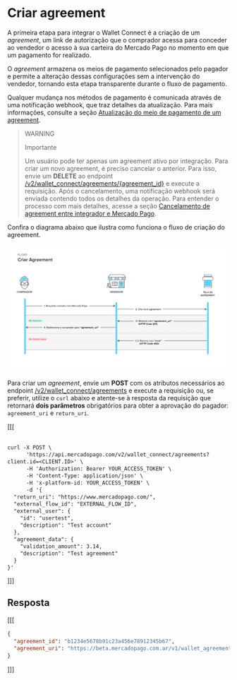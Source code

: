 # Criar agreement

A primeira etapa para integrar o Wallet Connect é a criação de um _agreement_, um link de autorização que o comprador acessa para conceder ao vendedor o acesso à sua carteira do Mercado Pago no momento em que um pagamento for realizado. 

O _agreement_ armazena os meios de pagamento selecionados pelo pagador e permite a alteração dessas configurações sem a intervenção do vendedor, tornando esta etapa transparente durante o fluxo de pagamento. 

Qualquer mudança nos métodos de pagamento é comunicada através de uma notificação webhook, que traz detalhes da atualização. 
Para mais informações, consulte a seção [Atualização do meio de pagamento de um agreement](/developers/pt/docs/wallet-connect/additional-content/your-integrations/notifications/webhooks).

> WARNING
>
> Importante
>
> Um usuário pode ter apenas um agreement ativo por integração. Para criar um novo agreement, é preciso cancelar o anterior. Para isso, envie um **DELETE** ao endpoint [/v2/wallet_connect/agreements/{agreement_id}](/developers/pt/reference/wallet_connect/_wallet_connect_agreements_agreement_id/delete) e execute a requisição. Após o cancelamento, uma notificação webhook será enviada contendo todos os detalhes da operação. Para entender o processo com mais detalhes, acesse a seção [Cancelamento de agreement entre integrador e Mercado Pago](/developers/pt/docs/wallet-connect/additional-content/your-integrations/notifications/webhooks).

Confira o diagrama abaixo que ilustra como funciona o fluxo de criação do agreement.

![Criar agreement](/images/wallet-connect/new-create-agreement.pt.png)

Para criar um _agreement_, envie um **POST** com os atributos necessários ao endpoint [/v2/wallet_connect/agreements](/developers/pt/reference/wallet_connect/_wallet_connect_agreements/post) e execute a requisição ou, se preferir, utilize o `curl` abaixo e atente-se à resposta da requisição que retornará **dois parâmetros** obrigatórios para obter a aprovação do pagador: `agreement_uri` e `return_uri`. 

[[[
```curl

curl -X POST \
      'https://api.mercadopago.com/v2/wallet_connect/agreements?client.id=<CLIENT.ID>' \
      -H 'Authorization: Bearer YOUR_ACCESS_TOKEN' \
      -H 'Content-Type: application/json' \ 
      -H 'x-platform-id: YOUR_ACCESS_TOKEN' \
      -d '{
  "return_uri": "https://www.mercadopago.com/",
  "external_flow_id": "EXTERNAL_FLOW_ID",
  "external_user": {
    "id": "usertest",
    "description": "Test account"
  },
  "agreement_data": {
    "validation_amount": 3.14,
    "description": "Test agreement"
  }
}'
```
]]]

## Resposta

[[[
```json
{
  "agreement_id": "b1234e5678b91c23a456e78912345b67",
  "agreement_uri": "https://beta.mercadopago.com.ar/v1/wallet_agreement/b1234e5678b91c23a456e78912345b67"
}
```
]]]